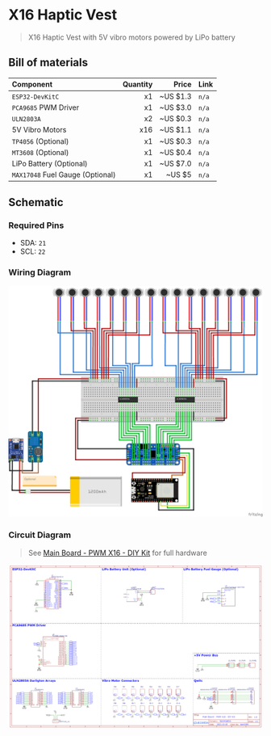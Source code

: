 # X16 Haptic Vest

> X16 Haptic Vest with 5V vibro motors powered by LiPo battery

## Bill of materials

| Component                        | Quantity |    Price | Link  |
| :------------------------------- | -------: | -------: | :---- |
| `ESP32-DevKitC`                  |       x1 | ~US $1.3 | `n/a` |
| `PCA9685` PWM Driver             |       x1 | ~US $3.0 | `n/a` |
| `ULN2803A`                       |       x2 | ~US $0.3 | `n/a` |
| 5V Vibro Motors                  |      x16 | ~US $1.1 | `n/a` |
| `TP4056` (Optional)              |       x1 | ~US $0.3 | `n/a` |
| `MT3608` (Optional)              |       x1 | ~US $0.4 | `n/a` |
| LiPo Battery (Optional)          |       x1 | ~US $7.0 | `n/a` |
| `MAX17048` Fuel Gauge (Optional) |       x1 | ~US $5   | `n/a` |

## Schematic

### Required Pins

* SDA: `21`
* SCL: `22`

### Wiring Diagram

![Schematic](schematic_bb.png)

### Circuit Diagram

> See [Main Board - PWM X16 - DIY Kit](../../OpenHaptics%20Boards/Main%20Board%20-%20PWM%20X16%20-%20DIY%20Kit/) for full hardware

![Ciruit](../../OpenHaptics%20Boards/Main%20Board%20-%20PWM%20X16%20-%20DIY%20Kit/schematic.png)
